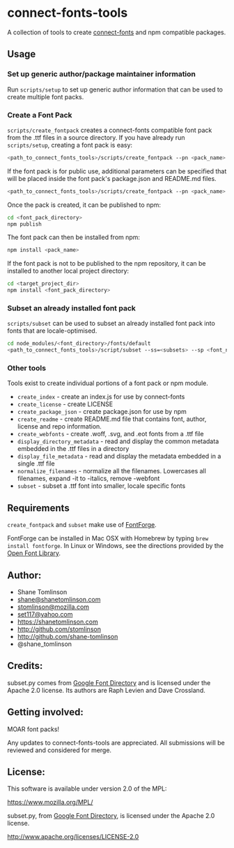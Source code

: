 # connect-fonts-tools

A collection of tools to create [connect-fonts](https://github.com/shane-tomlinson/connect-fonts) and npm compatible packages.

## Usage

### Set up generic author/package maintainer information

Run `scripts/setup` to set up generic author information that can be used to create multiple font packs.

### Create a Font Pack

`scripts/create_fontpack` creates a connect-fonts compatible font pack from the .ttf files in a source directory. If you have already run `scripts/setup`, creating a font pack is easy:

```bash
<path_to_connect_fonts_tools>/scripts/create_fontpack --pn <pack_name> --sp <source_path> --tp <target_path>
```


If the font pack is for public use, additional parameters can be specified that will be placed inside the font pack's package.json and README.md files.

```bash
<path_to_connect_fonts_tools>/scripts/create_fontpack --pn <pack_name> --ph <pack_homepage_url> --pr <pack_repo_url> --pb <pack_bugtracker_url> --sp <source_path> --tp <target_path>
```

Once the pack is created, it can be published to npm:

```bash
cd <font_pack_directory>
npm publish
```

The font pack can then be installed from npm:
```bash
npm install <pack_name>
```

If the font pack is not to be published to the npm repository, it can be installed to another local project directory:

```bash
cd <target_project_dir>
npm install <font_pack_directory>
```

### Subset an already installed font pack

`scripts/subset` can be used to subset an already installed font pack into fonts that are locale-optimised.

```bash
cd node_modules/<font_directory>/fonts/default
<path_to_connect_fonts_tools>/script/subset --ss=<subsets> --sp <font_name or .> --tp ../ -o --wf
```

### Other tools
Tools exist to create individual portions of a font pack or npm module.

* `create_index` - create an index.js for use by connect-fonts
* `create_license` - create LICENSE
* `create_package_json` - create package.json for use by npm
* `create_readme` - create README.md file that contains font, author, license and repo information.
* `create_webfonts` - create .woff, .svg, and .eot fonts from a .ttf file
* `display_directory_metadata` - read and display the common metadata embedded in the .ttf files in a directory
* `display_file_metadata` - read and display the metadata embedded in a single .ttf file
* `normalize_filenames` - normalize all the filenames. Lowercases all filenames, expand -it to -italics, remove -webfont
* `subset` - subset a .ttf font into smaller, locale specific fonts

## Requirements

`create_fontpack` and `subset` make use of [FontForge](http://fontforge.org/).

FontForge can be installed in Mac OSX with Homebrew by typing `brew install fontforge`.
In Linux or Windows, see the directions provided by the [Open Font Library](http://openfontlibrary.org/en/guidebook/how_to_install_fontforge).


## Author:
* Shane Tomlinson
* shane@shanetomlinson.com
* stomlinson@mozilla.com
* set117@yahoo.com
* https://shanetomlinson.com
* http://github.com/stomlinson
* http://github.com/shane-tomlinson
* @shane_tomlinson

## Credits:
subset.py comes from [Google Font Directory](http://code.google.com/p/googlefontdirectory/) and is licensed under the Apache 2.0 license. Its authors are Raph Levien and Dave Crossland.

## Getting involved:
MOAR font packs!

Any updates to connect-fonts-tools are appreciated. All submissions will be reviewed and considered for merge.

## License:
This software is available under version 2.0 of the MPL:

  https://www.mozilla.org/MPL/

subset.py, from [Google Font Directory](http://code.google.com/p/googlefontdirectory/), is licensed under the Apache 2.0 license.

  http://www.apache.org/licenses/LICENSE-2.0

